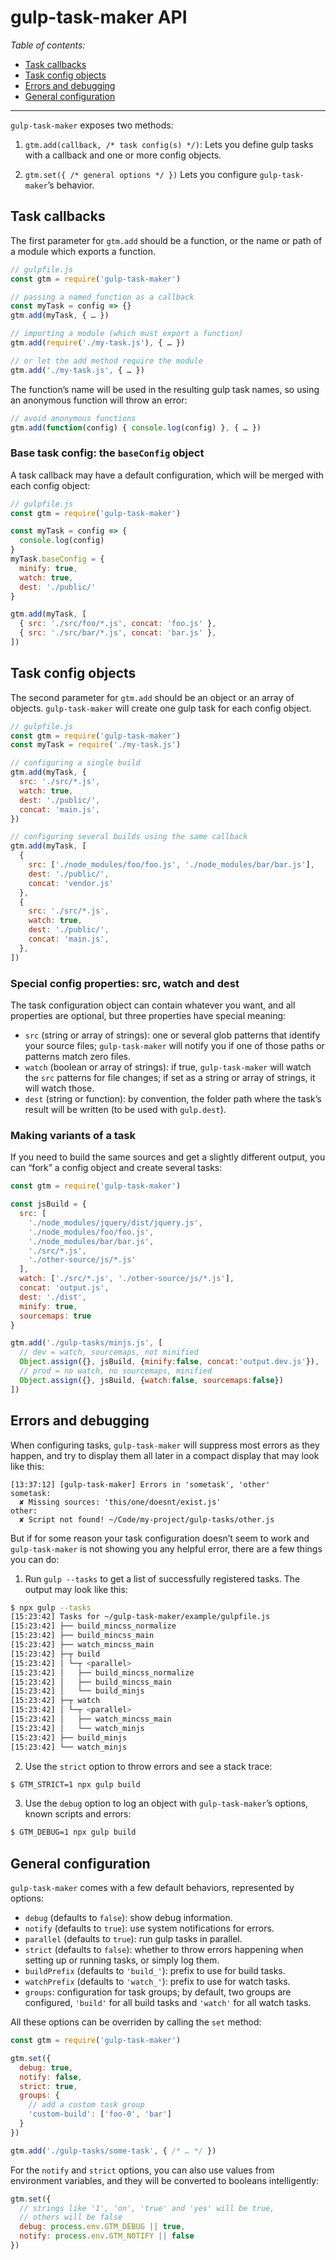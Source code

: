 gulp-task-maker API
===================

*Table of contents:*

* [Task callbacks](#task-callbacks)
* [Task config objects](#task-config-objects)
* [Errors and debugging](#errors-and-debugging)
* [General configuration](#general-configuration)

***

`gulp-task-maker` exposes two methods:

1. `gtm.add(callback, /* task config(s) */)`:
   Lets you define gulp tasks with a callback and one or more config objects.

2. `gtm.set({ /* general options */ })`
   Lets you configure `gulp-task-maker`’s behavior.

## Task callbacks

The first parameter for `gtm.add` should be a function, or the name or path of a module which exports a function.

```js
// gulpfile.js
const gtm = require('gulp-task-maker')

// passing a named function as a callback
const myTask = config => {}
gtm.add(myTask, { … })

// importing a module (which must export a function)
gtm.add(require('./my-task.js'), { … })

// or let the add method require the module
gtm.add('./my-task.js', { … })
```

The function’s name will be used in the resulting gulp task names, so using an anonymous function will throw an error:

```js
// avoid anonymous functions
gtm.add(function(config) { console.log(config) }, { … })
```

### Base task config: the `baseConfig` object

A task callback may have a default configuration, which will be merged with each config object:

```js
// gulpfile.js
const gtm = require('gulp-task-maker')

const myTask = config => {
  console.log(config)
}
myTask.baseConfig = {
  minify: true,
  watch: true,
  dest: './public/'
}

gtm.add(myTask, [
  { src: './src/foo/*.js', concat: 'foo.js' },
  { src: './src/bar/*.js', concat: 'bar.js' },
])
```

## Task config objects

The second parameter for `gtm.add` should be an object or an array of objects. `gulp-task-maker` will create one gulp task for each config object.

```js
// gulpfile.js
const gtm = require('gulp-task-maker')
const myTask = require('./my-task.js')

// configuring a single build
gtm.add(myTask, {
  src: './src/*.js',
  watch: true,
  dest: './public/',
  concat: 'main.js',
})

// configuring several builds using the same callback
gtm.add(myTask, [
  {
    src: ['./node_modules/foo/foo.js', './node_modules/bar/bar.js'],
    dest: './public/',
    concat: 'vendor.js'
  },
  {
    src: './src/*.js',
    watch: true,
    dest: './public/',
    concat: 'main.js',
  },
])
```

### Special config properties: src, watch and dest

The task configuration object can contain whatever you want, and all properties are optional, but three properties have special meaning:

- `src` (string or array of strings): one or several glob patterns that identify your source files; `gulp-task-maker` will notify you if one of those paths or patterns match zero files.
- `watch` (boolean or array of strings): if true, `gulp-task-maker` will watch the `src` patterns for file changes; if set as a string or array of strings, it will watch those.
- `dest` (string or function): by convention, the folder path where the task’s result will be written (to be used with `gulp.dest`).

### Making variants of a task

If you need to build the same sources and get a slightly different output, you can “fork” a config object and create several tasks:

```js
const gtm = require('gulp-task-maker')

const jsBuild = {
  src: [
    './node_modules/jquery/dist/jquery.js',
    './node_modules/foo/foo.js',
    './node_modules/bar/bar.js',
    './src/*.js',
    './other-source/js/*.js'
  ],
  watch: ['./src/*.js', './other-source/js/*.js'],
  concat: 'output.js',
  dest: './dist',
  minify: true,
  sourcemaps: true
}

gtm.add('./gulp-tasks/minjs.js', [
  // dev = watch, sourcemaps, not minified
  Object.assign({}, jsBuild, {minify:false, concat:'output.dev.js'}),
  // prod = no watch, no sourcemaps, minified
  Object.assign({}, jsBuild, {watch:false, sourcemaps:false})
])
```

## Errors and debugging

When configuring tasks, `gulp-task-maker` will suppress most errors as they happen, and try to display them all later in a compact display that may look like this:

```
[13:37:12] [gulp-task-maker] Errors in 'sometask', 'other' 
sometask:
  ✘ Missing sources: 'this/one/doesnt/exist.js'
other:
  ✘ Script not found! ~/Code/my-project/gulp-tasks/other.js
```

But if for some reason your task configuration doesn’t seem to work and `gulp-task-maker` is not showing you any helpful error, there are a few things you can do:

1. Run `gulp --tasks` to get a list of successfully registered tasks. The output may look like this:

```sh
$ npx gulp --tasks
[15:23:42] Tasks for ~/gulp-task-maker/example/gulpfile.js
[15:23:42] ├── build_mincss_normalize
[15:23:42] ├── build_mincss_main
[15:23:42] ├── watch_mincss_main
[15:23:42] ├─┬ build
[15:23:42] │ └─┬ <parallel>
[15:23:42] │   ├── build_mincss_normalize
[15:23:42] │   ├── build_mincss_main
[15:23:42] │   └── build_minjs
[15:23:42] ├─┬ watch
[15:23:42] │ └─┬ <parallel>
[15:23:42] │   ├── watch_mincss_main
[15:23:42] │   └── watch_minjs
[15:23:42] ├── build_minjs
[15:23:42] └── watch_minjs
```

2. Use the `strict` option to throw errors and see a stack trace:

```sh
$ GTM_STRICT=1 npx gulp build
```

3. Use the `debug` option to log an object with `gulp-task-maker`’s options, known scripts and errors:

```sh
$ GTM_DEBUG=1 npx gulp build
```

## General configuration

`gulp-task-maker` comes with a few default behaviors, represented by options:

- `debug` (defaults to `false`): show debug information.
- `notify` (defaults to `true`): use system notifications for errors.
- `parallel` (defaults to `true`): run gulp tasks in parallel.
- `strict` (defaults to `false`): whether to throw errors happening when setting up or running tasks, or simply log them.
- `buildPrefix` (defaults to `'build_'`): prefix to use for build tasks.
- `watchPrefix` (defaults to `'watch_'`): prefix to use for watch tasks.
- `groups`: configuration for task groups; by default, two groups are configured, `'build'` for all build tasks and `'watch'` for all watch tasks.

All these options can be overriden by calling the `set` method:

```js
const gtm = require('gulp-task-maker')

gtm.set({
  debug: true,
  notify: false,
  strict: true,
  groups: {
    // add a custom task group
    'custom-build': ['foo-0', 'bar']
  }
})

gtm.add('./gulp-tasks/some-task', { /* … */ })
```

For the `notify` and `strict` options, you can also use values from environment variables, and they will be converted to booleans intelligently:

```js
gtm.set({
  // strings like '1', 'on', 'true' and 'yes' will be true,
  // others will be false
  debug: process.env.GTM_DEBUG || true,
  notify: process.env.GTM_NOTIFY || false
})
```
